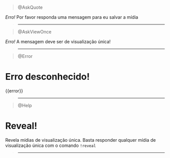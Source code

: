 > @AskQuote

_*Erro!*_
Por favor responda uma mensagem para eu salvar a mídia

> ---

> @AskViewOnce

_*Erro!*_
A mensagem deve ser de visualização única!

> ---

> @Error

# Erro desconhecido!

{{error}}

> ---

> @Help

# Reveal!

Revela mídias de visualização única. Basta responder qualquer mídia de visualização única com o comando `!reveal`

> ---
